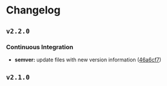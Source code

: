 # Changelog

## `v2.2.0`


### Continuous Integration

* **semver:** update files with new version information ([46a6cf7](https://github.com/iamamutt/gh-actions-test/commit/46a6cf7e4ae23a27d505b2fa0b422e27d44b9bae))

## `v2.1.0`

